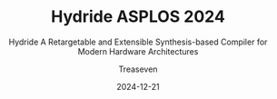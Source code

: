 ---
layout:     post
title:      Hydride ASPLOS 2024
subtitle:   Hydride A Retargetable and Extensible Synthesis-based Compiler for Modern Hardware Architectures
date:       2024-12-21
author:     Treaseven
header-img: img/bg32.png
catalog: true
tags:
    - Domain-specific hardware accelerators
    - AutoLLVM
---